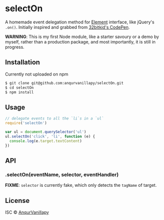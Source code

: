 selectOn
========

A homemade event delegation method for [Element](https://developer.mozilla.org/en-US/docs/Web/API/Element)
interface, like jQuery's `.on()`. Initially inspired and grabbed from
[32bitkid's CodePen](https://codepen.io/32bitkid/post/understanding-delegated-javascript-events).

**WARNING**: This is my first Node module, like a starter savoury or a
demo by myself, rather than a production package, and most importantly,
it is still in progress.

Installation
------------

Currently not uploaded on npm

```bash
$ git clone git@github.com:anqurvanillapy/selectOn.git
$ cd selectOn
$ npm install
```

Usage
-----

```javascript
// delegate events to all the `li`s in a `ul`
require('selectOn')

var ul = document.querySelector('ul')
ul.selectOn('click', 'li', function (e) {
  console.log(e.target.textContent)
})
```

API
---

### **.selectOn(eventName, selector, eventHandler)**

**FIXME**: `selector` is currently fake, which only detects the
`tagName` of target.

License
-------

ISC &copy; [AnqurVanillapy](https://github.com/anqurvanillapy)
